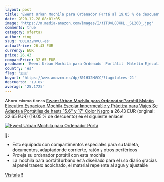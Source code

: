 ```yaml
---
layout: post
title: 'Ewent Urban Mochila para Ordenador Portá al 19.05 % de descuento'
date: 2020-12-28 08:01:05
image: 'https://m.media-amazon.com/images/I/31TUvL8JXHL._SL200_.jpg'
comments: true
category: ofertas
author: ring
slug: 'B01H32MVCC-es'
actualPrice: 26.43 EUR
currency: EUR
price: 26.43
comparePrice: 32.65 EUR
prodname: 'Ewent Urban Mochila para Ordenador Portátil  Maletín Ejecutivo Espacioso  Mochila Escolar Impermeable y Práctica para Viajes  Se Adapta a Portátiles de hasta 15.6" y 17"  Color Negro'
country: 'es'
flag: '🇪🇸'
buyurl: 'https://www.amazon.es/dp/B01H32MVCC/?tag=tolees-21'
descuento: '19.05'
average: '25.1725'
---
```


Ahora mismo tienes [Ewent Urban Mochila para Ordenador Portátil  Maletín Ejecutivo Espacioso  Mochila Escolar Impermeable y Práctica para Viajes  Se Adapta a Portátiles de hasta 15.6" y 17"  Color Negro](https://www.amazon.es/dp/B01H32MVCC/?tag=tolees-21) a 26.43 EUR (original: 32.65 EUR) (19.05 %  de descuento) en el siguiente enlace!

[![Ewent Urban Mochila para Ordenador Portá](https://m.media-amazon.com/images/I/31TUvL8JXHL._SL200_.jpg)](https://www.amazon.es/dp/B01H32MVCC/?tag=tolees-21)

🔎:

- Está equipado con compartimentos especiales para su tableta, documentos, adaptador de corriente, ratón y otros periféricos
- Proteja su ordenador portátil con esta mochila
- La mochila para portátil urbano está diseñado para el uso diario gracias al panel trasero acolchado, el material repelente al agua y ajustable

[Visítala!!!](https://www.amazon.es/dp/B01H32MVCC/?tag=tolees-21)

